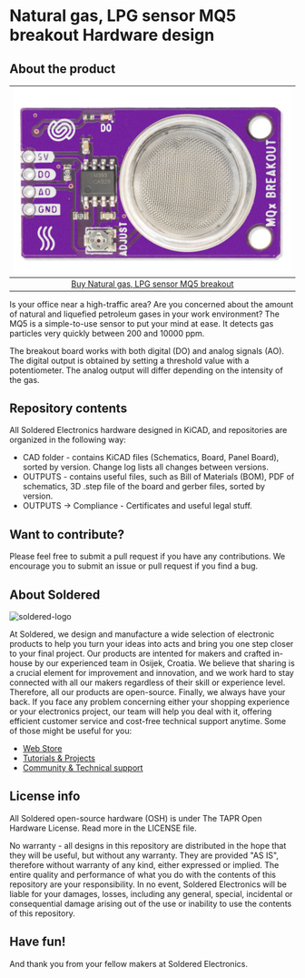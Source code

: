 # Natural gas, LPG sensor MQ5 breakout Hardware design

## About the product

| ![Natural gas, LPG sensor MQ5 breakout](https://github.com/SolderedElectronics/Natural-gas--LPG-sensor-MQ5-breakout-hardware-design/blob/main/OUTPUTS/V1.1.1/333105.jpg?raw=true) |
| :----------------------------------------------------------: |
|      [Buy Natural gas, LPG sensor MQ5 breakout](https://www.solde.red/333105)      |

Is your office near a high-traffic area? Are you concerned about the amount of natural and liquefied petroleum gases in your work environment? The MQ5 is a simple-to-use sensor to put your mind at ease. It detects gas particles very quickly between 200 and 10000 ppm.




The breakout board works with both digital (DO) and analog signals (AO). The digital output is obtained by setting a threshold value with a potentiometer. The analog output will differ depending on the intensity of the gas.

## Repository contents

All Soldered Electronics hardware designed in KiCAD, and repositories are organized in the following way:

- CAD folder - contains KiCAD files (Schematics, Board, Panel Board), sorted by version. Change log lists all changes between versions.
- OUTPUTS - contains useful files, such as Bill of Materials (BOM), PDF of schematics, 3D .step file of the board and gerber files, sorted by version. 
- OUTPUTS -> Compliance - Certificates and useful legal stuff. 

## Want to contribute?

Please feel free to submit a pull request if you have any contributions. We encourage you to submit an issue or pull request if you find a bug. 

## About Soldered

<img src="https://raw.githubusercontent.com/e-radionicacom/Soldered-Generic-Arduino-Library/dev/extras/Soldered-logo-color.png" alt="soldered-logo" width="500"/>

At Soldered, we design and manufacture a wide selection of electronic products to help you turn your ideas into acts and bring you one step closer to your final project. Our products are intented for makers and crafted in-house by our experienced team in Osijek, Croatia. We believe that sharing is a crucial element for improvement and innovation, and we work hard to stay connected with all our makers regardless of their skill or experience level. Therefore, all our products are open-source. Finally, we always have your back. If you face any problem concerning either your shopping experience or your electronics project, our team will help you deal with it, offering efficient customer service and cost-free technical support anytime. Some of those might be useful for you:

- [Web Store](https://www.soldered.com/shop)
- [Tutorials & Projects](https://soldered.com/learn)
- [Community & Technical support](https://soldered.com/community)

## License info

All Soldered open-source hardware (OSH) is under The TAPR Open Hardware License. Read more in the LICENSE file. 

No warranty - all designs in this repository are distributed in the hope that they will be useful, but without any warranty. They are provided "AS IS", therefore without warranty of any kind, either expressed or implied. The entire quality and performance of what you do with the contents of this repository are your responsibility. In no event, Soldered Electronics will be liable for your damages, losses, including any general, special, incidental or consequential damage arising out of the use or inability to use the contents of this repository. 

## Have fun! 
And thank you from your fellow makers at Soldered Electronics.